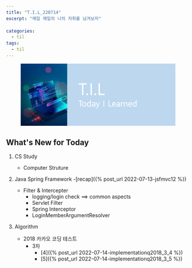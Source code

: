 ```yaml
---
title: "T.I.L_220714"
excerpt: "매일 매일의 나의 자취를 남겨보자"

categories:
  - til
tags:
  - til
---
```

<figure>
    <img src="/assets/images/til_image.png">
</figure>

## What's New for Today   
1. CS Study
    - Computer Struture


2. Java Spring Framework
    -[recap]({% post_url 2022-07-13-jsfmvc12 %})
    - Filter & Intercepter
        - logging/login check ==> common aspects
        - Servlet Filter
        - Spring Interceptor
        - LoginMemberArgumentResolver
  

3. Algorithm
    - 2018 카카오 코딩 테스트
        - 3차
            - [4]({% post_url 2022-07-14-implementationq2018_3_4 %})
            - [5]({% post_url 2022-07-14-implementationq2018_3_5 %})

  




